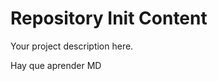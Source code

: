 Repository Init Content
=======================

Your project description here.

Hay que aprender MD